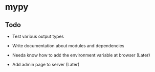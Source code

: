 # mypy

## Todo

<!-- - Social login(Just do only google) -->

<!-- - Needa fix the bug first -->

<!-- - Modify app view, input spec view (Needa make update input spec slices) -->

<!-- - Needa give a constraint of 2 of the number of the apps -->

- Test various output types

<!-- - Check if function that removes os, etc works properly -->

<!-- - - Make able string input and list input as selection -->

- Write documentation about modules and dependencies

<!-- - Add sqlite to server -->

- Needa know how to add the environment variable at browser (Later)

- Add admin page to server (Later)

<!-- - Text file output of md and txt and Image outpout -->

<!-- - More specific tutorial -->

<!-- - Ban os, sys, subprocess, pathlib, tempfile module -->

<!-- - Static file insertion -->
